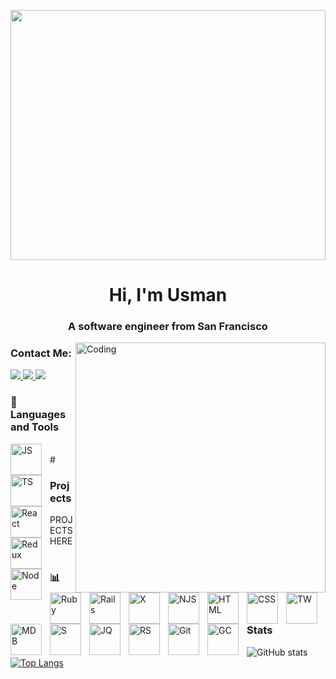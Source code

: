 <img src="https://images.squarespace-cdn.com/content/v1/5ab926f8a9e0287fbf928015/1568182761400-OZ8ZTLLTMIN7KKQ1ZI86/WIRED-ScienceLSD-AnimatedGIF-Credit-twelveofour.gif?format=2500w" width="100%" height="400px"></img>
 
<h1 align="center">Hi, I'm Usman</h1>
<h3 align="center">A software engineer from San Francisco</h3>

<!-- ## Hey 👋 I'm Usman

- 🔭 I’m currently working on creating freelance websites for local San Francisco businesses
- 🌱 I’m currently learning React Hooks & Typescript
- 👯 I’m looking to collaborate with people
- 💬 Ask me about anything Basketball or Mixed Martial Arts
- ⚡ Fun fact: I was born and raised in San Francisco, the best city in the world!
 -->
 
<!-- <img align="right" alt="Coding" width="400" src="https://media.giphy.com/media/6ieS4mWVmfZUQ/giphy.gif"> -->

<!-- # 👨‍💻 Usman Hameed

**`Software Engineer`** -->

<img align="right" alt="Coding" width="400" src="https://media.giphy.com/media/6ieS4mWVmfZUQ/giphy.gif">


 ### Contact Me:
<a target="_blank" href="https://www.linkedin.com/in/usman-hameed-5486b11b0/">
 <img src="https://img.shields.io/badge/linkedin-%230077B5.svg?style=for-the-badge&logo=linkedin&logoColor=white">
</a> 
<a target="_blank" href="mailto:usmanhvmeed@gmail.com">
 <img src="https://img.shields.io/badge/Gmail-D14836?style=for-the-badge&logo=gmail&logoColor=white">
</a>
<a target="_blank" href="https://angel.co/u/usman-hameed-2">
 <img src="https://img.shields.io/badge/AngelList-%23D4D4D4.svg?style=for-the-badge&logo=AngelList&logoColor=black">
</a>


 
<!--  ### Contact Me:
<a target="_blank" href="https://www.linkedin.com/in/usman-hameed-5486b11b0/">
 <img src="https://img.shields.io/badge/linkedin-%230077B5.svg?style=for-the-badge&logo=linkedin&logoColor=white">
</a> 
<a target="_blank" href="mailto:usmanhvmeed@gmail.com">
 <img src="https://img.shields.io/badge/Gmail-D14836?style=for-the-badge&logo=gmail&logoColor=white">
</a> 
<a target="_blank" href="https://angel.co/u/usman-hameed-2">
 <img src="https://img.shields.io/badge/AngelList-%23D4D4D4.svg?style=for-the-badge&logo=AngelList&logoColor=black">
</a>

-->


  
### 🧰 Languages and Tools

<img align="left" alt="JS" width="50px" style="padding-right:10px;" src="https://cdn.jsdelivr.net/gh/devicons/devicon/icons/javascript/javascript-original.svg" />
<img align="left" alt="TS" width="50px" style="padding-right:10px;" src="https://cdn.jsdelivr.net/gh/devicons/devicon/icons/typescript/typescript-plain.svg" />
<img align="left" alt="React" width="50px" style="padding-right:10px;" src="https://cdn.jsdelivr.net/gh/devicons/devicon/icons/react/react-original.svg" />
<img align="left" alt="Redux" width="50px" style="padding-right:10px;" src="https://cdn.jsdelivr.net/gh/devicons/devicon/icons/redux/redux-original.svg" />
<img align="left" alt="Node" width="50px" style="padding-right:10px;" src="https://cdn.jsdelivr.net/gh/devicons/devicon/icons/nodejs/nodejs-plain.svg" />
<img align="left" alt="Ruby" width="50px" style="padding-right:10px;" src="https://cdn.jsdelivr.net/gh/devicons/devicon/icons/ruby/ruby-plain-wordmark.svg" />
<img align="left" alt="Rails" width="50px" style="padding-right:10px;" src="https://cdn.jsdelivr.net/gh/devicons/devicon/icons/rails/rails-plain-wordmark.svg" />
<img align="left" alt="X" width="50px" style="padding-right:10px;" src="https://cdn.jsdelivr.net/gh/devicons/devicon/icons/express/express-original.svg" />
<img align="left" alt="NJS" width="50px" style="padding-right:10px;" src="https://cdn.jsdelivr.net/gh/devicons/devicon/icons/nextjs/nextjs-original.svg" />
<img align="left" alt="HTML" width="50px" style="padding-right:10px;" src="https://cdn.jsdelivr.net/gh/devicons/devicon/icons/html5/html5-plain-wordmark.svg" />
<img align="left" alt="CSS" width="50px" style="padding-right:10px;" src="https://cdn.jsdelivr.net/gh/devicons/devicon/icons/css3/css3-plain-wordmark.svg" />
<img align="left" alt="TW" width="50px" style="padding-right:10px;" src="https://cdn.jsdelivr.net/gh/devicons/devicon/icons/tailwindcss/tailwindcss-plain.svg" />
<img align="left" alt="MDB" width="50px" style="padding-right:10px;" src="https://cdn.jsdelivr.net/gh/devicons/devicon/icons/mongodb/mongodb-plain-wordmark.svg" />
<img align="left" alt="S" width="50px" style="padding-right:10px;" src="https://cdn.jsdelivr.net/gh/devicons/devicon/icons/postgresql/postgresql-plain-wordmark.svg" />
<img align="left" alt="JQ" width="50px" style="padding-right:10px;" src="https://cdn.jsdelivr.net/gh/devicons/devicon/icons/jquery/jquery-plain-wordmark.svg" />
<img align="left" alt="RS" width="50px" style="padding-right:10px;" src="https://cdn.jsdelivr.net/gh/devicons/devicon/icons/rspec/rspec-original-wordmark.svg" />
<img align="left" alt="Git" width="50px" style="padding-right:10px;" src="https://cdn.jsdelivr.net/gh/devicons/devicon/icons/git/git-original-wordmark.svg" />
<img align="left" alt="GC" width="50px" style="padding-right:10px;" src="https://cdn.jsdelivr.net/gh/devicons/devicon/icons/googlecloud/googlecloud-original.svg" />
<br />
#

### Projects

PROJECTS HERE

#

### 📊 Stats

![GitHub stats](https://github-readme-stats.vercel.app/api?username=usmanh25&theme=tokyonight)  
[![Top Langs](https://github-readme-stats.vercel.app/api/top-langs/?username=usmanh25&layout=compact)](https://github.com/anuraghazra/github-readme-stats)
